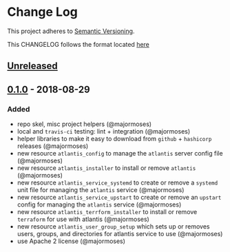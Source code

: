 # Change Log

This project adheres to [Semantic Versioning](http://semver.org/).

This CHANGELOG follows the format located [here](https://github.com/sensu-plugins/community/blob/master/HOW_WE_CHANGELOG.md)

## [Unreleased]

## [0.1.0] - 2018-08-29

### Added

- repo skel, misc project helpers (@majormoses)
- local and `travis-ci` testing: lint + integration (@majormoses)
- helper libraries to make it easy to download from `github` + `hashicorp` releases (@majormoses)
- new resource `atlantis_config` to manage the `atlantis` server config file (@majormoses)
- new resource `atlantis_installer` to install or remove `atlantis` (@majormoses)
- new resource `atlantis_service_systemd` to create or remove a `systemd` unit file for managing the `atlantis`  service (@majormoses)
- new resource `atlantis_service_upstart` to create or remove an `upstart` config for managing the `atlantis` service (@majormoses)
- new resource `atlantis_terrform_installer` to install or remove `terraform` for use with atlantis (@majormoses)
- new resource `atlantis_user_group_setup` which sets up or removes users, groups, and directories for atlantis service to use (@majormoses)
- use Apache 2 license (@majormoses)

[Unreleased]: https://github.com/majormoses/atlantis-chef/compare/v0.1.0...HEAD
[0.1.0]: https://github.com/majormoses/atlantis-chef/comapre/40189cb9ae94bd6dadfc312856a98e224a7c839f...0.1.0
